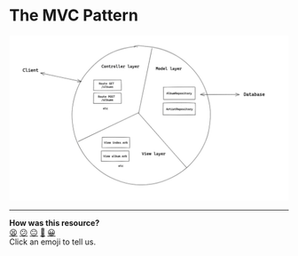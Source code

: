 # The MVC Pattern

![The MVC pattern](./mvc-pattern.png)

<!-- BEGIN GENERATED SECTION DO NOT EDIT -->

---

**How was this resource?**  
[😫](https://airtable.com/shrUJ3t7KLMqVRFKR?prefill_Repository=makersacademy/web-applications&prefill_File=pills/mvc_pattern.md&prefill_Sentiment=😫) [😕](https://airtable.com/shrUJ3t7KLMqVRFKR?prefill_Repository=makersacademy/web-applications&prefill_File=pills/mvc_pattern.md&prefill_Sentiment=😕) [😐](https://airtable.com/shrUJ3t7KLMqVRFKR?prefill_Repository=makersacademy/web-applications&prefill_File=pills/mvc_pattern.md&prefill_Sentiment=😐) [🙂](https://airtable.com/shrUJ3t7KLMqVRFKR?prefill_Repository=makersacademy/web-applications&prefill_File=pills/mvc_pattern.md&prefill_Sentiment=🙂) [😀](https://airtable.com/shrUJ3t7KLMqVRFKR?prefill_Repository=makersacademy/web-applications&prefill_File=pills/mvc_pattern.md&prefill_Sentiment=😀)  
Click an emoji to tell us.

<!-- END GENERATED SECTION DO NOT EDIT -->
